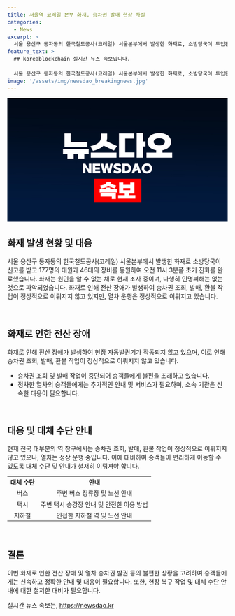 ```yaml
---
title: 서울역 코레일 본부 화재, 승차권 발매 현장 차질
categories:
  - News
excerpt: >
  서울 용산구 동자동의 한국철도공사(코레일) 서울본부에서 발생한 화재로, 소방당국이 투입된 177명의 대원들과 46대의 장비로 1시간 20여분 뒤에 화재를 진압했다. 화재로 도로 통제 및 전산 장애로 역 창구에서의 업무에 영향을 미치고 있지만, 인명피해는 없는 것으로 전해졌다. 화재 원인은 조사 중이며, 역차는 정상 운행 중이나, 자동 발권기가 작동되지 않아 현장서비스 앱을 이용해야 한다.
feature_text: >
  ## koreablockchain 실시간 뉴스 속보입니다.

  서울 용산구 동자동의 한국철도공사(코레일) 서울본부에서 발생한 화재로, 소방당국이 투입된 177명의 대원들과 46대의 장비로 1시간 20여분 뒤에 화재를 진압했다. 화재로 도로 통제 및 전산 장애로 역 창구에서의 업무에 영향을 미치고 있지만, 인명피해는 없는 것으로 전해졌다. 화재 원인은 조사 중이며, 역차는 정상 운행 중이나, 자동 발권기가 작동되지 않아 현장서비스 앱을 이용해야 한다.
image: '/assets/img/newsdao_breakingnews.jpg'
---
```


<p><img src="/assets/img/newsdao_breakingnews.jpg" alt="koreablockchain 속보" /></p>

<h2 data-ke-size="size26">화재 발생 현황 및 대응</h2>

<p>서울 용산구 동자동의 한국철도공사(코레일) 서울본부에서 발생한 화재로 소방당국이 신고를 받고 177명의 대원과 46대의 장비를 동원하여 오전 11시 3분쯤 초기 진화를 완료했습니다. 화재는 원인을 알 수 없는 채로 현재 조사 중이며, 다행히 인명피해는 없는 것으로 파악되었습니다. 화재로 인해 전산 장애가 발생하여 승차권 조회, 발매, 환불 작업이 정상적으로 이뤄지지 않고 있지만, 열차 운행은 정상적으로 이뤄지고 있습니다.</p>

<p data-ke-size="size16">&nbsp;</p>

<h2 data-ke-size="size26">화재로 인한 전산 장애</h2>

<p>화재로 인해 전산 장애가 발생하여 현장 자동발권기가 작동되지 않고 있으며, 이로 인해 승차권 조회, 발매, 환불 작업이 정상적으로 이뤄지지 않고 있습니다. </p>

<ul>
  <li>승차권 조회 및 발매 작업이 중단되어 승객들에게 불편을 초래하고 있습니다.</li>
  <li>정차한 열차의 승객들에게는 추가적인 안내 및 서비스가 필요하며, 소속 기관은 신속한 대응이 필요합니다.</li>
</ul>

<p data-ke-size="size16">&nbsp;</p>

<h2 data-ke-size="size26">대응 및 대체 수단 안내</h2>

<p>현재 전국 대부분의 역 창구에서는 승차권 조회, 발매, 환불 작업이 정상적으로 이뤄지지 않고 있으나, 열차는 정상 운행 중입니다. 이에 대비하여 승객들이 편리하게 이동할 수 있도록 대체 수단 및 안내가 철저히 이뤄져야 합니다.</p>

<table>
  <tr>
    <td style="text-align: center; height: 17px;"><b>대체 수단</b></td>
    <td style="text-align: center; height: 17px;"><b>안내</b></td>
  </tr>
  <tr>
    <td style="text-align: center; height: 17px;">버스</td>
    <td style="text-align: center; height: 17px;">주변 버스 정류장 및 노선 안내</td>
  </tr>
  <tr>
    <td style="text-align: center; height: 17px;">택시</td>
    <td style="text-align: center; height: 17px;">주변 택시 승강장 안내 및 안전한 이용 방법</td>
  </tr>
  <tr>
    <td style="text-align: center; height: 17px;">지하철</td>
    <td style="text-align: center; height: 17px;">인접한 지하철 역 및 노선 안내</td>
  </tr>
</table>

<p data-ke-size="size16">&nbsp;</p>

<h2 data-ke-size="size26">결론</h2>

<p>이번 화재로 인한 전산 장애 및 열차 승차권 발권 등의 불편한 상황을 고려하여 승객들에게는 신속하고 정확한 안내 및 대응이 필요합니다. 또한, 현장 복구 작업 및 대체 수단 안내에 대한 철저한 대비가 필요합니다.</p>
실시간 뉴스 속보는, <a href="https://newsdao.kr" rel="dofollow">https://newsdao.kr</a>


